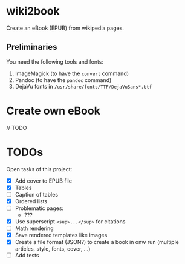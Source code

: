 # wiki2book

Create an eBook (EPUB) from wikipedia pages.

## Preliminaries

You need the following tools and fonts:

1. ImageMagick (to have the `convert` command)
2. Pandoc (to have the `pandoc` command)
3. DejaVu fonts in `/usr/share/fonts/TTF/DejaVuSans*.ttf`

# Create own eBook

// TODO

# TODOs

Open tasks of this project:

* [x] Add cover to EPUB file
* [x] Tables
* [ ] Caption of tables
* [x] Ordered lists
* [ ] Problematic pages:
  * ???
* [x] Use superscript `<sup>...</sup>` for citations
* [ ] Math rendering
* [x] Save rendered templates like images
* [x] Create a file format (JSON?) to create a book in onw run (multiple articles, style, fonts, cover, ...)
* [ ] Add tests
